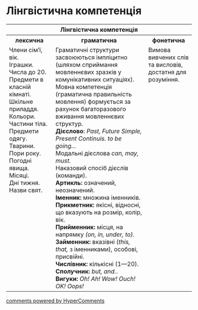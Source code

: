 <div id="hypercomments_widget" class="js-hypercomments-widget invisible"></div>

# Лінгвістична компетенція

<table>
<thead>
  <tr>
    <th colspan="3">Лінгвістична компетенція</th>
  </tr>
</thead>
<tbody>
            <tr>
                <th>лексична</th>
                <th>граматична</th>
                <th>фонетична</th>
            </tr>
            <tr>
                <td width="25%" style="vertical-align:top !important;">
                Члени сім’ї, вік.<br>
                Іграшки.<br>
                Числа до 20.<br>
                Предмети в класній кімнаті.<br>
                Шкільне приладдя.<br>
                Кольори.<br>
                Частини тіла.<br>
                Предмети одягу.<br>
                Тварини.<br>
                Пори року.<br>
                Погодні явища.<br>
                Місяці.<br>
                Дні тижня.<br>
                Назви свят.</td>
                <td width="50%" style="vertical-align:top !important;">Граматичні структури засвоюються імпліцитно (шляхом сприймання мовленнєвих зразків у комунікативних ситуаціях). Мовна компетенція (граматична правильність мовлення) формується за рахунок багаторазового вживання мовленнєвих структур.<br>
<b>Дієслово</b>: <i>Past, Future Simple, Present Continuis. to be going...</i><br>
Модальні дієслова <i>can, may, must.</i><br>
Наказовий спосіб дієслів (команди).<br>
<b>Артикль:</b> означений, неозначений.<br>
<b>Іменник:</b>
множина іменників.<br>
<b>Прикметник:</b>
якісні, відносні, що вказують на розмір, колір, вік.<br>
<b>Прийменник:</b>
місця, на напрямку <i>(on, in, under, to).</i><br>
<b>Займенник:</b>
вказівні (<i>this, that,</i> з іменниками), особові, присвійні.<br>
<b>Числівник:</b> кількісні (1—20).<br>
<b>Сполучник:</b> <i>but, and.</i>.<br>
<b>Вигуки:</b> <i>Oh! Ah! Wow! Ouch! OK! Oops!</i><br></td>
                <td width="25%" style="vertical-align:top !important;">Вимова вивчених слів та висловів, достатня для розуміння.</td>
            </tr>
</tbody>
</table>

<div class="js-hypercomments-container">
    <a href="http://hypercomments.com" class="hc-link" title="comments widget">comments powered by HyperComments</a>
</div>